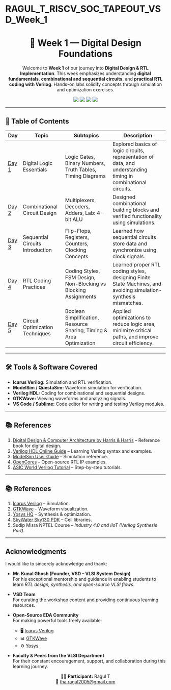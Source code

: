 # RAGUL_T_RISCV_SOC_TAPEOUT_VSD_Week_1

<div align="center">
  <h1>🚀 Week 1 — Digital Design Foundations</h1>
  <p>
    Welcome to <b>Week 1</b> of our journey into <b>Digital Design & RTL Implementation</b>.  
    This week emphasizes understanding <b>digital fundamentals</b>, <b>combinational and sequential circuits</b>,  
    and <b>practical RTL coding with Verilog</b>. Hands-on labs solidify concepts through simulation and optimization exercises.
  </p>

  <img src="https://img.shields.io/badge/Week1-Introduction-blue?style=for-the-badge" />
  <img src="https://img.shields.io/badge/Tools-Icarus%20Verilog-orange?style=for-the-badge" />
  <img src="https://img.shields.io/badge/Language-Verilog-red?style=for-the-badge" />
  <img src="https://img.shields.io/badge/Simulation-ModelSim-green?style=for-the-badge" />
</div>

---

## 📑 Table of Contents

| Day | Topic | Subtopics | Description |
|-----|-------|-----------|-------------|
| [Day 1](./Day-1/README.md) | Digital Logic Essentials | Logic Gates, Binary Numbers, Truth Tables, Timing Diagrams | Explored basics of logic circuits, representation of data, and understanding timing in combinational circuits. |
| [Day 2](Day-2/README.md) | Combinational Circuit Design | Multiplexers, Decoders, Adders, Lab: 4-bit ALU | Designed combinational building blocks and verified functionality using simulations. |
| [Day 3](Day-3/README.md) | Sequential Circuits Introduction | Flip-Flops, Registers, Counters, Clocking Concepts | Learned how sequential circuits store data and synchronize using clock signals. |
| [Day 4](Day-4/README.md) | RTL Coding Practices | Coding Styles, FSM Design, Non-Blocking vs Blocking Assignments | Learned proper RTL coding styles, designing Finite State Machines, and avoiding simulation-synthesis mismatches. |
| [Day 5](Day-5/README.md) | Circuit Optimization Techniques | Boolean Simplification, Resource Sharing, Timing & Area Optimization | Applied optimizations to reduce logic area, minimize critical paths, and improve circuit efficiency. |

---

## 🛠️ Tools & Software Covered

- **Icarus Verilog:** Simulation and RTL verification.  
- **ModelSim / QuestaSim:** Waveform simulation for verification.  
- **Verilog HDL:** Coding for combinational and sequential designs.  
- **GTKWave:** Viewing waveforms and analyzing signals.  
- **VS Code / Sublime:** Code editor for writing and testing Verilog modules.  

---

## 📚 References  

1. [Digital Design & Computer Architecture by Harris & Harris](https://www.amazon.com/Digital-Design-Computer-Architecture-ARM/dp/0128000566) – Reference book for digital design.  
2. [Verilog HDL Online Guide](https://www.verilogpro.com/) – Learning Verilog syntax and examples.  
3. [ModelSim User Guide](https://www.intel.com/content/www/us/en/programmable/quartushelp/19.1/mergedProjects/Modelsim.html) – Simulation reference.  
4. [OpenCores](https://opencores.org/) – Open-source RTL IP examples.  
5. [ASIC World Verilog Tutorial](https://www.asic-world.com/verilog/veritut.html) – Step-by-step tutorials.  

---


  ## 📚 References  

1. [Icarus Verilog](http://iverilog.icarus.com/) – Simulation.  
2. [GTKWave](http://gtkwave.sourceforge.net/) – Waveform visualization.  
3. [Yosys HQ](https://yosyshq.net/yosys/) – Synthesis & optimization.  
4. [SkyWater Sky130 PDK](https://skywater-pdk.readthedocs.io/) – Cell libraries.  
5. Sudip Misra NPTEL Course – *Industry 4.0 and IIoT (Verilog Synthesis Part)*.

---

## Acknowledgments  

I would like to sincerely acknowledge and thank:  

- **Mr. Kunal Ghosh (Founder, VSD – VLSI System Design)**  
  For his exceptional mentorship and guidance in enabling students to learn *RTL design, synthesis, and open-source VLSI flows*.  

- **VSD Team**  
  For curating the workshop content and providing continuous learning resources.  

- **Open-Source EDA Community**  
  For making powerful tools freely available:  
  - 🖥️ [Icarus Verilog](http://iverilog.icarus.com/)  
  - 📊 [GTKWave](http://gtkwave.sourceforge.net/)  
  - ⚙️ [Yosys](https://yosyshq.net/yosys/)  

- **Faculty & Peers from the VLSI Department**  
  For their constant encouragement, support, and collaboration during this learning journey.


<div align="center">

**👨‍💻 Participant:** Ragul T  
📧 tha.ragul2005@gmail.com

</div>


